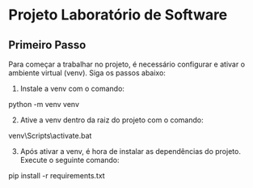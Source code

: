 # Projeto Laboratório de Software

## Primeiro Passo
Para começar a trabalhar no projeto, é necessário configurar e ativar o ambiente virtual (venv). Siga os passos abaixo:

1. Instale a venv com o comando:

python -m venv venv

2. Ative a venv dentro da raiz do projeto com o comando:

venv\Scripts\activate.bat

3. Após ativar a venv, é hora de instalar as dependências do projeto. Execute o seguinte comando:

pip install -r requirements.txt
